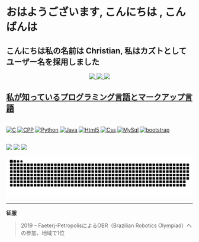 # おはようございます, こんにちは , こんばんは
## こんにちは私の名前は Christian, 私はカズトとしてユーザー名を採用しました

<div align="center">
  <a href="https://github.com/Kazuto-neves">
  <img height="180em" src="https://github-readme-stats.vercel.app/api?username=Kazuto-neves&show_icons=true&theme=dracula&include_all_commits=true&count_private=true&locale=ja"/>
  <img height="180em" src="https://github-readme-stats.vercel.app/api/top-langs/?username=Kazuto-neves&layout=compact&langs_count=8&theme=dracula&locale=ja"/>
  <img heigth="180em" width="790em" src="https://github-profile-trophy.vercel.app/?username=Kazuto-neves&layout=compact&langs_count=8&theme=dracula&locale=ja"/>
</div>

## 私が知っているプログラミング言語とマークアップ言語

<div style="display: inline_block"><br>
  <img align="center" alt="C" height="30" width="40" src="https://cdn.jsdelivr.net/gh/devicons/devicon/icons/c/c-line.svg">
  <img align="center" alt="CPP" height="30" width="40" src="https://cdn.jsdelivr.net/gh/devicons/devicon/icons/cplusplus/cplusplus-line.svg">
  <img align="center" alt="Python" height="30" width="40" src="https://cdn.jsdelivr.net/gh/devicons/devicon/icons/python/python-original.svg">
  <img align="center" alt="Java" height="30" width="40" src="https://cdn.jsdelivr.net/gh/devicons/devicon/icons/java/java-original.svg">
  <img align="center" alt="Html5" height="30" width="40" src="https://cdn.jsdelivr.net/gh/devicons/devicon/icons/html5/html5-plain.svg">
  <img align="center" alt="Css" height="30" width="40" src="https://cdn.jsdelivr.net/gh/devicons/devicon/icons/css3/css3-plain.svg">
  <img align="center" alt="MySql" height="30" width="40" src="https://cdn.jsdelivr.net/gh/devicons/devicon/icons/mysql/mysql-original-wordmark.svg">
  <img align="center" alt="bootstrap" height="30" width="40" src="https://cdn.jsdelivr.net/gh/devicons/devicon/icons/bootstrap/bootstrap-plain.svg">
</div>
  
  ##
  
<div>
  <a href="https://instagram.com/chriskneves" target="_blank"><img src="https://img.shields.io/badge/-Instagram-%23E4405F?style=for-the-badge&logo=instagram&logoColor=white" target="_blank"></a>
  <a href = "mailto:chrismneves@hgmail.com"><img src="https://img.shields.io/badge/-Gmail-%23333?style=for-the-badge&logo=gmail&logoColor=white" target="_blank"></a>
  <a href="https://www.linkedin.com/in/christian-das-neves-moreira-1a7bab154" target="_blank"><img src="https://img.shields.io/badge/-LinkedIn-%230077B5?style=for-the-badge&logo=linkedin&logoColor=white" target="_blank"></a> 
 
  ![Snake animation](https://github.com/Kazuto-neves/Kazuto-neves/blob/output/github-contribution-grid-snake.svg)
 
</div>

***

**征服**

>2019 – Faeterj-PetropolisによるOBR（Brazilian Robotics Olympiad）への参加、地域で1位

